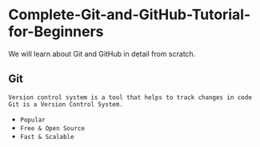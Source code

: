 # Complete-Git-and-GitHub-Tutorial-for-Beginners
We will learn about Git and GitHub in detail from scratch. 

## Git
`Version control system is a tool that helps to track changes in code`<br>
`Git is a Version Control System.`
+ `Popular`
+ `Free & Open Source`
+ `Fast & Scalable`
